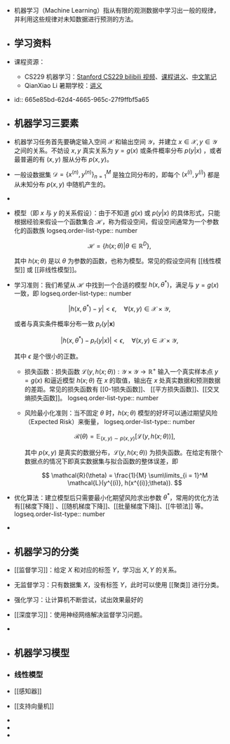 - 机器学习（Machine Learning）指从有限的观测数据中学习出一般的规律，并利用这些规律对未知数据进行预测的方法。
- ## 学习资料
- 课程资源：
	- CS229 机器学习：[Stanford CS229 bilibili 视频](https://www.bilibili.com/video/BV1JE411w7Ub/)、[课程讲义](https://www.123pan.com/s/plj7Vv-iH223.html)、[中文笔记](https://doraemonzzz.com/tags/CS229/)
	- QianXiao Li 暑期学校：[讲义](https://www.123pan.com/s/plj7Vv-Dm223.html)
- id:: 665e85bd-62d4-4665-965c-27f9ffbf5a65
- ## 机器学习三要素
- 机器学习任务首先要确定输入空间 $\mathcal{X}$ 和输出空间 $\mathcal{Y}$，并建立 $x \in \mathcal{X}, y \in \mathcal{Y}$ 之间的关系。不妨设 $x,y$ 真实关系为 $y = g(x)$ 或条件概率分布 $p(y|x)$ ，或者最普遍的有 $(x,y)$ 服从分布 $p(x,y)$。
- 一般设数据集 $\mathcal{D} = \{{x}^{(n)}, y^{(n)}\}_{n = 1}^M$ 是独立同分布的，即每个 $({x}^{(i)}, y^{(i)})$ 都是从未知分布 $p({x},y)$ 中随机产生的。
-
- 模型（即 ${x}$ 与 $y$ 的关系假设）：由于不知道 $g({x})$ 或 $p(y|{x})$ 的具体形式，只能根据经验来假设一个函数集合 $\mathcal{H}$，称为假设空间，假设空间通常为一个参数化的函数族
  logseq.order-list-type:: number
  
  $$ \mathcal{H} = \{h({x};\theta)| \theta \in \mathbb{R}^D\}, $$
  
  其中 $h({x};\theta)$ 是以 $\theta$ 为参数的函数，也称为模型。常见的假设空间有 [[线性模型]] 或 [[非线性模型]]。
- 学习准则：我们希望从 $\mathcal{H}$ 中找到一个合适的模型 $h({x}, \theta^{\ast})$，满足与 $y = g({x})$ 一致，即
  logseq.order-list-type:: number
  
  $$ |h({x}, \theta^{\ast}) - y| < \epsilon, \quad \forall ({x},y) \in \mathcal{X} \times \mathcal{Y}, $$
  
  或者与真实条件概率分布一致 $p_r(y|\mathbf{x})$
  
  $$ |h({x},\theta^{\ast}) - p_r(y|{x})| < \epsilon, \quad \forall ({x}, y) \in \mathcal{X} \times \mathcal{Y}, $$
  
  其中 $\epsilon$ 是个很小的正数。
	- 损失函数：损失函数 $\mathcal{L}(y, h(x;\theta)):\mathcal{Y} \times \mathcal{Y} \rightarrow \mathbb{R}^+$ 输入一个真实样本点 $y = g(x)$ 和逼近模型 $h(x;\theta)$ 在 $x$ 的取值，输出在 $x$ 处真实数据和预测数据的差距。常见的损失函数有 [[0-1损失函数]]、 [[平方损失函数]]、[[交叉熵损失函数]]。
	  logseq.order-list-type:: number
	- 风险最小化准则：当不固定 $\theta$ 时，$h(x;\theta)$ 模型的好坏可以通过期望风险（Expected Risk）来衡量，
	  logseq.order-list-type:: number
	  
	  $$ \mathcal{R}(\theta) = \mathbb{E}_{(x,y) \sim p(x,y)} [\mathcal{L}(y, h(x;\theta))], $$
	  
	  其中 $p(x,y)$ 是真实的数据分布，$\mathcal{L}(y,h(x;\theta))$ 为损失函数。在给定有限个数据点的情况下即真实数据集与拟合函数的整体误差，即
	     
	     $$ \mathcal{R}(\theta) = \frac{1}{M} \sum\limits_{i = 1}^M \mathcal{L}(y^{(i)}, h(x^{(i)};\theta)). $$
- 优化算法：建立模型后只需要最小化期望风险求出参数 $\theta^{\ast}$，常用的优化方法有[[梯度下降]] 、[[随机梯度下降]]、[[批量梯度下降]]、[[牛顿法]] 等。
  logseq.order-list-type:: number
-
- ## 机器学习的分类
- [[监督学习]]：给定 $X$ 和对应的标签 $Y$，学习出 $X,Y$ 的关系。
- 无监督学习：只有数据集 $X$，没有标签 $Y$，此时可以使用 [[聚类]] 进行分类。
- 强化学习：让计算机不断尝试，试出效果最好的
- [[深度学习]]：使用神经网络解决监督学习问题。
-
- ## 机器学习模型
- ### 线性模型
- [[感知器]]
- [[支持向量机]]
-
-
-